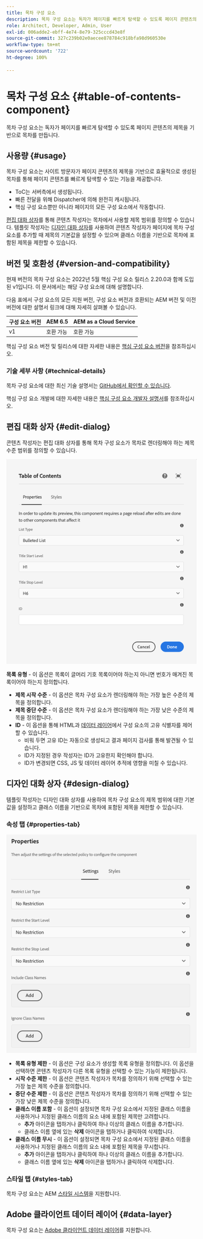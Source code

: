 ```yaml
---
title: 목차 구성 요소
description: 목차 구성 요소는 독자가 페이지를 빠르게 탐색할 수 있도록 페이지 콘텐츠의 제목을 기반으로 목차를 만듭니다.
role: Architect, Developer, Admin, User
exl-id: 006adde2-ebff-4e74-8e79-325cccd43e8f
source-git-commit: 327c239b02e0aecee878784c918bfa98d960530e
workflow-type: tm+mt
source-wordcount: '722'
ht-degree: 100%

---
```


# 목차 구성 요소 {#table-of-contents-component}

목차 구성 요소는 독자가 페이지를 빠르게 탐색할 수 있도록 페이지 콘텐츠의 제목을 기반으로 목차를 만듭니다.

## 사용량 {#usage}

목차 구성 요소는 사이트 방문자가 페이지 콘텐츠의 제목을 기반으로 효율적으로 생성된 목차를 통해 페이지 콘텐츠를 빠르게 탐색할 수 있는 기능을 제공합니다.

* ToC는 서버측에서 생성됩니다.
* 빠른 전달을 위해 Dispatcher에 의해 완전히 캐시됩니다.
* 핵심 구성 요소뿐만 아니라 페이지의 모든 구성 요소에서 작동합니다.

[편집 대화 상자](#edit-dialog)를 통해 콘텐츠 작성자는 목차에서 사용할 제목 범위를 정의할 수 있습니다. 템플릿 작성자는 [디자인 대화 상자](#design-dialog)를 사용하여 콘텐츠 작성자가 페이지에 목차 구성 요소를 추가할 때 제목의 기본값을 설정할 수 있으며 클래스 이름을 기반으로 목차에 포함된 제목을 제한할 수 있습니다.

## 버전 및 호환성 {#version-and-compatibility}

현재 버전의 목차 구성 요소는 2022년 5월 핵심 구성 요소 릴리스 2.20.0과 함께 도입된 v1입니다. 이 문서에서는 해당 구성 요소에 대해 설명합니다.

다음 표에서 구성 요소의 모든 지원 버전, 구성 요소 버전과 호환되는 AEM 버전 및 이전 버전에 대한 설명서 링크에 대해 자세히 살펴볼 수 있습니다.

| 구성 요소 버전 | AEM 6.5 | AEM as a Cloud Service |
|---|---|---|
| v1 | 호환 가능 | 호환 가능 |

핵심 구성 요소 버전 및 릴리스에 대한 자세한 내용은 [핵심 구성 요소 버전](/help/versions.md)을 참조하십시오.

### 기술 세부 사항 {#technical-details}

목차 구성 요소에 대한 최신 기술 설명서는 [GitHub에서 확인할 수 있습니다](https://adobe.com/go/aem_cmp_tech_tableofcontents_v1_kr).

핵심 구성 요소 개발에 대한 자세한 내용은 [핵심 구성 요소 개발자 설명서](/help/developing/overview.md)를 참조하십시오.

## 편집 대화 상자 {#edit-dialog}

콘텐츠 작성자는 편집 대화 상자를 통해 목차 구성 요소가 목차로 렌더링해야 하는 제목 수준 범위를 정의할 수 있습니다.

![목차 구성 요소의 편집 대화 상자](/help/assets/tableofcontents-edit.png)

**목록 유형** - 이 옵션은 목록이 글머리 기호 목록이어야 하는지 아니면 번호가 매겨진 목록이어야 하는지 정의합니다.
* **제목 시작 수준** - 이 옵션은 목차 구성 요소가 렌더링해야 하는 가장 높은 수준의 제목을 정의합니다.
* **제목 중단 수준** - 이 옵션은 목차 구성 요소가 렌더링해야 하는 가장 낮은 수준의 제목을 정의합니다.
* **ID** - 이 옵션을 통해 HTML과 [데이터 레이어](/help/developing/data-layer/overview.md)에서 구성 요소의 고유 식별자를 제어할 수 있습니다.
   * 비워 두면 고유 ID는 자동으로 생성되고 결과 페이지 검사를 통해 발견될 수 있습니다.
   * ID가 지정된 경우 작성자는 ID가 고유한지 확인해야 합니다.
   * ID가 변경되면 CSS, JS 및 데이터 레이어 추적에 영향을 미칠 수 있습니다.

## 디자인 대화 상자 {#design-dialog}

템플릿 작성자는 디자인 대화 상자를 사용하여 목차 구성 요소의 제목 범위에 대한 기본값을 설정하고 클래스 이름을 기반으로 목차에 포함된 제목을 제한할 수 있습니다.

### 속성 탭 {#properties-tab}

![빠른 검색 구성 요소의 디자인 대화 상자](/help/assets/tableofcontents-design.png)

* **목록 유형 제한** - 이 옵션은 구성 요소가 생성할 목록 유형을 정의합니다. 이 옵션을 선택하면 콘텐츠 작성자가 다른 목록 유형을 선택할 수 있는 기능이 제한됩니다.
* **시작 수준 제한** - 이 옵션은 콘텐츠 작성자가 목차를 정의하기 위해 선택할 수 있는 가장 높은 제목 수준을 정의합니다.
* **중단 수준 제한** - 이 옵션은 콘텐츠 작성자가 목차를 정의하기 위해 선택할 수 있는 가장 낮은 제목 수준을 정의합니다.
* **클래스 이름 포함** - 이 옵션이 설정되면 목차 구성 요소에서 지정된 클래스 이름을 사용하거나 지정된 클래스 이름의 요소 내에 포함된 제목만 고려합니다.
   * **추가** 아이콘을 탭하거나 클릭하여 하나 이상의 클래스 이름을 추가합니다.
   * 클래스 이름 옆에 있는 **삭제** 아이콘을 탭하거나 클릭하여 삭제합니다.
* **클래스 이름 무시** - 이 옵션이 설정되면 목차 구성 요소에서 지정된 클래스 이름을 사용하거나 지정된 클래스 이름의 요소 내에 포함된 제목을 무시합니다.
   * **추가** 아이콘을 탭하거나 클릭하여 하나 이상의 클래스 이름을 추가합니다.
   * 클래스 이름 옆에 있는 **삭제** 아이콘을 탭하거나 클릭하여 삭제합니다.

### 스타일 탭 {#styles-tab}

목차 구성 요소는 AEM [스타일 시스템](/help/get-started/authoring.md#component-styling)을 지원합니다.

## Adobe 클라이언트 데이터 레이어 {#data-layer}

목차 구성 요소는 [Adobe 클라이언트 데이터 레이어](/help/developing/data-layer/overview.md)를 지원합니다.
